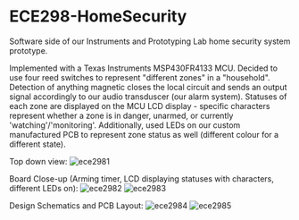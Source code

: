 # ECE298-HomeSecurity
Software side of our Instruments and Prototyping Lab home security system prototype. 

Implemented with a Texas Instruments MSP430FR4133 MCU. Decided to use four reed switches to represent "different zones" in a "household".
Detection of anything magnetic closes the local circuit and sends an output signal accordingly to our audio transduscer (our alarm system). Statuses of each zone are displayed on the MCU LCD display - specific characters represent whether a zone is in danger, unarmed, or currently 'watching'/'monitoring'. Additionally, used LEDs on our custom manufactured PCB to represent zone status as well (different colour for a different state). 

Top down view: 
![ece2981](https://user-images.githubusercontent.com/31193217/71362363-d1331f80-2563-11ea-84c0-d6da71ccfaca.png)

Board Close-up (Arming timer, LCD displaying statuses with characters, different LEDs on): 
![ece2982](https://user-images.githubusercontent.com/31193217/71362367-d42e1000-2563-11ea-84b5-b2a32f69fd24.png)
![ece2983](https://user-images.githubusercontent.com/31193217/71362370-d6906a00-2563-11ea-8276-061610c0c8b0.png)

Design Schematics and PCB Layout: 
![ece2984](https://user-images.githubusercontent.com/31193217/71362375-d85a2d80-2563-11ea-82d3-6bf5613a2e17.png)
![ece2985](https://user-images.githubusercontent.com/31193217/71362376-da23f100-2563-11ea-82bd-581a2cbd9d3c.png)
